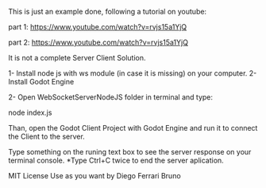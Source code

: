 This is just an example done, following a tutorial on youtube:

part 1: https://www.youtube.com/watch?v=rvjs15a1YjQ

part 2: https://www.youtube.com/watch?v=rvjs15a1YjQ

It is not a complete Server Client Solution.


1- Install node js with ws module (in case it is missing) on your computer.
2- Install Godot Engine

2- Open WebSocketServerNodeJS folder in terminal and type:

node index.js

Than, open the Godot Client Project with Godot Engine and run it to connect the Client to the server.

Type something on the runing text box to see the server response on your terminal console.
*Type Ctrl+C twice to end the server aplication.

MIT License Use as you want
by Diego Ferrari Bruno
